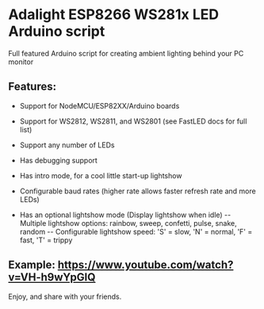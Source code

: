 # Adalight ESP8266 WS281x LED Arduino script
 Full featured Arduino script for creating ambient lighting behind your PC monitor

## Features:

- Support for NodeMCU/ESP82XX/Arduino boards
- Support for WS2812, WS2811, and WS2801 (see FastLED docs for full list)
- Support any number of LEDs
- Has debugging support
- Has intro mode, for a cool little start-up lightshow
- Configurable baud rates (higher rate allows faster refresh rate and more LEDs)

- Has an optional lightshow mode (Display lightshow when idle)
-- Multiple lightshow options: rainbow, sweep, confetti, pulse, snake, random
-- Configurable lightshow speed: 'S' = slow, 'N' = normal, 'F' = fast, 'T' = trippy

## Example: https://www.youtube.com/watch?v=VH-h9wYpGlQ

Enjoy, and share with your friends.
